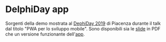 # DelphiDay app

Sorgenti della demo mostrata al [DephiDay 2019](https://www.delphiday.it/conferenza.html) di Piacenza durante il talk dal titolo "PWA per lo sviluppo mobile". Sono disponibili sia le [slide](https://www.delphiday.it/resources/conference/LucaPaolo-PWA.pdf) in PDF che un versione funzionante dell'[app](https://app.delphiday.it/).

